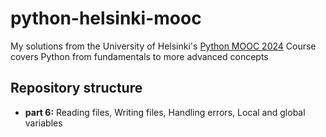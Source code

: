 # python-helsinki-mooc
My solutions from the University of Helsinki's [Python MOOC 2024](https://programming-24.mooc.fi)
Course covers Python from fundamentals to more advanced concepts


## Repository structure 
- **part 6:** Reading files, Writing files, Handling errors, Local and global variables
